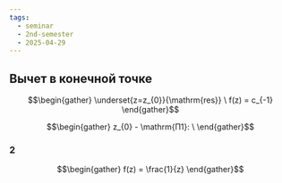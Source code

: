 ```yaml
---
tags:
  - seminar
  - 2nd-semester
  - 2025-04-29
---
```


## Вычет в конечной точке

$$\begin{gather}
\underset{z=z_{0}}{\mathrm{res}} \ f(z) = c_{-1}
\end{gather}$$

$$\begin{gather}
z_{0} - \mathrm{П1}: \ 
\end{gather}$$

### 2

$$\begin{gather}
f(z) = \frac{1}{z}
\end{gather}$$